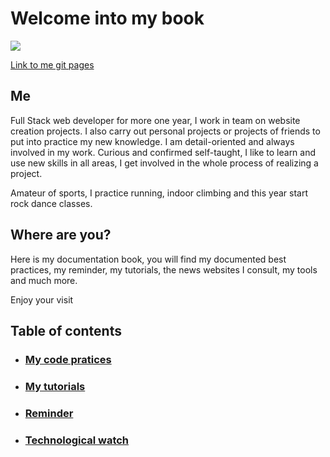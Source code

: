 # Welcome into my book

<img src="https://fjulien.github.io/My-book/images/me.jpg">

[Link to me git pages](https://fjulien.github.io/My-book/)

## Me

Full Stack web developer for more one year, I work in team on website creation projects. I also carry out personal projects or projects of friends to put into practice my new knowledge. I am detail-oriented and always involved in my work. Curious and confirmed self-taught, I like to learn and use new skills in all areas, I get involved in the whole process of realizing a project. 

Amateur of sports, I practice running, indoor climbing and this year start rock dance classes.

## Where are you?

Here is my documentation book, you will find my documented best practices, my reminder, my tutorials, the news websites I consult, my tools and much more.

Enjoy your visit

## Table of contents

- ### [My code pratices](https://fjulien.github.io/My-book/best-pratices/index)

- ### [My tutorials](https://fjulien.github.io/My-book/my-tutorials/index)

- ### [Reminder](https://fjulien.github.io/My-book/reminder/index)

- ### [Technological watch](https://fjulien.github.io/My-book/technological-watch/index)

